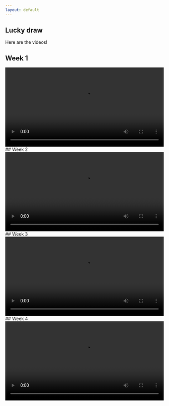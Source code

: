 ```yaml
---
layout: default
---
```



## Lucky draw

Here are the videos!
<br id ="1">
## Week 1
<video width="100%"  controls>
  <source src="{{site.baseurl}}/assets/video/week1.mp4" type="video/mp4">
Your browser does not support the video tag.
</video>


<br  id="2">
## Week 2
<video width="100%"  controls>
  <source src="{{site.baseurl}}/assets/video/week2.mp4" type="video/mp4">
Your browser does not support the video tag.
</video>

<br  id="3">
## Week 3
<video width="100%"  controls>
  <source src="{{site.baseurl}}/assets/video/week3.mp4" type="video/mp4">
Your browser does not support the video tag.
</video>

<br  id="4">
## Week 4
<video width="100%"  controls>
  <source src="{{site.baseurl}}/assets/video/week4.mp4" type="video/mp4">
Your browser does not support the video tag.
</video>
